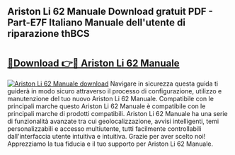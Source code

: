 ## Ariston Li 62 Manuale Download gratuit PDF - Part-E7F Italiano Manuale dell'utente di riparazione thBCS

# <h2><a href="http://dfblni.blite.top/?on=Ariston+Li+62+Manuale">🔗Download 👉🔴 Ariston Li 62 Manuale</a></h2>

[![Ariston Li 62 Manuale download](https://i.imgur.com/lujVjoI.png)](http://dfblni.blite.top/?on=Ariston+Li+62+Manuale)
Navigare in sicurezza questa guida ti guiderà in modo sicuro attraverso il processo di configurazione, utilizzo e manutenzione del tuo nuovo Ariston Li 62 Manuale. Compatibile con le principali marche questo Ariston Li 62 Manuale è compatibile con le principali marche di prodotti compatibili. Ariston Li 62 Manuale ha una serie di funzionalità avanzate tra cui geolocalizzazione, avvisi intelligenti, temi personalizzabili e accesso multiutente, tutti facilmente controllabili dall'interfaccia utente intuitiva e intuitiva. Grazie per aver scelto noi! Apprezziamo la tua fiducia e il tuo supporto per Ariston Li 62 Manuale.
